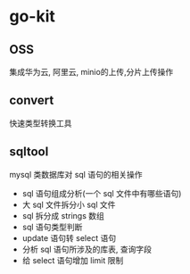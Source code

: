 # go-kit

## OSS

集成华为云, 阿里云, minio的上传,分片上传操作

## convert

快速类型转换工具

## sqltool

mysql 类数据库对 sql 语句的相关操作

- sql 语句组成分析(一个 sql 文件中有哪些语句)
- 大 sql 文件拆分小 sql 文件
- sql 拆分成 strings 数组
- sql 语句类型判断
- update 语句转 select 语句
- 分析 sql 语句所涉及的库表, 查询字段
- 给 select 语句增加 limit 限制

